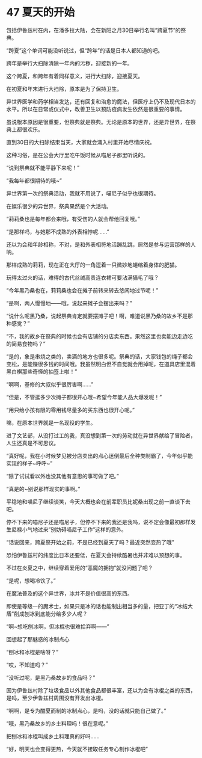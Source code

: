 # 47 夏天的开始

包括伊鲁兹村在内，在潘多拉大陆，会在新阳之月30日举行名叫“跨夏节”的祭典。

“跨夏”这个单词可能没听说过，但“跨年”的话是日本人都知道的吧。

跨年是举行大扫除清除一年内的污秽，迎接新的一年。

这个跨夏，和跨年有着同样意义，进行大扫除，迎接夏天。

在初夏和年末进行大扫除，原本是为了保持卫生。

异世界医学和药学相当发达，还有回复和治愈的魔法，但医疗上仍不及现代日本的水平。所以在日常或仪式中，改善卫生以预防疫病发生依然是很重要的事情。

虽说根本原因是很重要，但祭典就是祭典。无论是原本的世界，还是异世界，在祭典上都很欢乐。

直到30日的大扫除结束当天，大家就会涌入村里开始尽情庆祝。

这种习俗，是在公会大厅里吃午饭时候从喵尼子那里听说的。

“说到祭典就不能平静下来呢！”

“我每年都很期待的哦\~”

异世界第一次的祭典活动，我就不用说了，喵尼子似乎也很期待。

在娱乐很少的异世界，祭典果然是个大活动。

“莉莉桑也是每年都会来哦，有受伤的人就会帮他回复哦。”

“是那样吗，与她那不成熟的外表相悖呢……”

还以为会和年龄相称，不对，是和外表相符地活蹦乱跳，居然是参与运营那样的人呐。

那样成熟的莉莉，现在正在大厅的一角逗着一只微妙地蜷缩着身体的肥猫。

玩得太过火的话，难得的古代丝绒高贵连衣裙可要沾满猫毛了哦？

“今年黑乃桑也在，莉莉桑也会在摊子前转来转去悠闲地过节呢！”

“是啊，两人慢慢地——哦，说起来摊子会摆出来吗？”

“说什么呢黑乃桑，说起祭典肯定就要摆摊子吧！啊，难道说黑乃桑的故乡不是那种感觉？”

“不，我的故乡在祭典的时候也会有店铺的分店卖东西。果然这里也卖能边走边吃的简易食物吗？”

“是的，象是串烧之类的，卖酒的地方也很多呢。祭典的话，大家钱包的绳子都会变松，是能赚很多钱的时间哦。我虽然明白但不自觉就会用掉呢，在道具店里混着黑白棋那些奇怪的抽签上啦！”

“啊啊，基修的大叔似乎很厉害啊……”

“但是，不管逛多少次摊子都很开心哦\~希望今年能人品大爆发呢！”

“用只给小孩有限的零用钱尽量多的买东西也很开心呢。”

嘛，在原本世界就是一名现役的学生。

进了文艺部，从没打过工的我，真没想到第一次的劳动就在异世界献给了冒险者，人生还真是不可思议。

“真好呢，我在小时候梦见被分店卖出的点心迷倒最后全种类制霸了，今年似乎能实现的样子\~呼呼\~”

“除了试试看以外也没其他有意思的事可做了吧。”

“真是的\~别说那样现实的事啊。”

平稳地和喵尼子继续谈笑，今天大概也会在前辈职员比妮桑出现之前一直谈下去吧。

停不下来的喵尼子还是喵尼子，但停不下来的我还是我吗，说不定会像最初那样发生尼禄小气地过来”别妨碍喵尼子工作”这样的意外。

“话说回来，跨夏祭开始之前，不是已经到夏天了吗？最近突然变热了哦”

恐怕伊鲁兹村的纬度比日本还要低，在夏天会持续酷暑也并非难以预想的事。

不过在炎夏之中，继续穿着爱用的“恶魔的拥抱”就没问题了吧？

“是呢，想喝冷饮了。”

在魔法普及的这个异世界，冰并不是价值很高的东西。

即使是等级一的魔术士，如果只是冰的话也能制出相当多的量，把亚丁的“冰结大盾”削成刨冰到底能分给多少人呢？

“啊\~想吃刨冰啊，但冰棍也很难拾弃啊——”

回想起了那魅惑的冰制点心

“刨冰和冰棍是啥呀？”

“哎，不知道吗？”

“没听过呢，是黑乃桑故乡的食品吗？”

因为伊鲁兹村除了垃圾食品以外其他食品都很丰富，还以为会有冰棍之类的东西，是吗，至少伊鲁兹村周围没有开发出冰棍。

“啊啊，是专为酷夏而制的冰制点心，是吗，没的话就只能自己做了。”

“哦，黑乃桑故乡的乡土料理吗！很在意呢。”

把刨冰和冰棍叫成乡土料理真的好吗……

“好，明天也会变得更热，今天就不接取任务专心制作冰棍吧”
